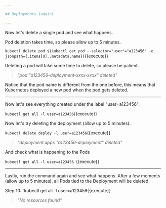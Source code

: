 ```yaml
---

## Deployments (again)

---
```


Now let's delete a single pod and see what happens.

Pod deletion takes time, so please allow up to 5 minutes. 

`kubectl delete pod $(kubectl get pod --selector="user"="a123456" -o jsonpath={.items[0]..metadata.name})`{{execute}}

Deleting a pod will take some time to delete, so please be patient. 

> _"pod "a123456-deployment-xxxx-xxxx" deleted"_

Notice that the pod name is different from the one before, this means that Kubernetes deployed a new pod when the pod gets deleted.

---

Now let's see everything created under the label "user=a123456". 

`kubectl get all -l user=a123456`{{execute}}


Now let's try deleting the deployment (allow up to 5 minutes). 


`kubectl delete deploy -l user=a123456`{{execute}}

> _"deployment.apps "a123456-deployment" deleted"_

And check what is happening to the Pods

`kubectl get all -l user=a123456 `{{execute}}

---

Lastly, run the command again and see what happens. After a few moments (allow up to 5 minutes), all Pods tied to the Deployment will be deleted.


Step 10: 
`kubectl get all -l user=a123456{{execute}}

> _"No resources found"_

